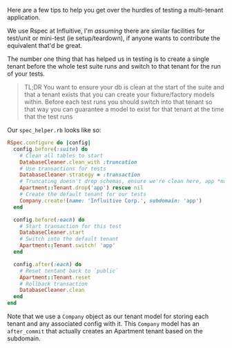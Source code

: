 Here are a few tips to help you get over the hurdles of testing a multi-tenant application.

We use Rspec at Influitive, I'm *assuming* there are similar facilities for test/unit or mini-test (ie setup/teardown), if anyone wants to contribute the equivalent that'd be great.

The number one thing that has helped us in testing is to create a single tenant before the whole test suite runs and switch to that tenant for the run of your tests. 

> TL;DR You want to ensure your db is clean at the start of the suite and that a tenant exists that you can create your fixture/factory models within. Before each test runs you should switch into that tenant so that way you can guarantee a model to exist for that tenant at the time that the test runs

Our `spec_helper.rb` looks like so:

```ruby
RSpec.configure do |config|
  config.before(:suite) do
    # Clean all tables to start
    DatabaseCleaner.clean_with :truncation
    # Use transactions for tests
    DatabaseCleaner.strategy = :transaction
    # Truncating doesn't drop schemas, ensure we're clean here, app *may not* exist
    Apartment::Tenant.drop('app') rescue nil
    # Create the default tenant for our tests
    Company.create!(name: 'Influitive Corp.', subdomain: 'app')
  end

  config.before(:each) do
    # Start transaction for this test
    DatabaseCleaner.start
    # Switch into the default tenant
    Apartment::Tenant.switch! 'app'
  end

  config.after(:each) do
    # Reset tentant back to `public`
    Apartment::Tenant.reset
    # Rollback transaction
    DatabaseCleaner.clean
  end
end
```

Note that we use a `Company` object as our tenant model for storing each tenant and any associated config with it. This `Company` model has an `after_commit` that actually creates an Apartment tenant based on the subdomain.